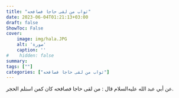 ```yaml
---
title: "ثواب من لقى حاجا فصافحه"
date: 2023-06-04T01:21:13+03:00
draft: false
ShowToc: False
cover:
    image: img/hala.JPG
    alt: 'صورة'
    caption: ''
#    hidden: false
summary: 
tags: [""]
categories: ["ثواب من لقى حاجا فصافحه"]
---
```

عن
أبي عبد الله عليه‌السلام قال : من لقى حاجا فصافحه كان كمن استلم الحجر.

